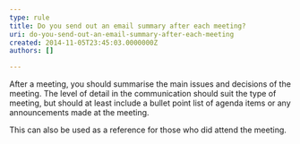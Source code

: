 ```yaml
---
type: rule
title: Do you send out an email summary after each meeting?
uri: do-you-send-out-an-email-summary-after-each-meeting
created: 2014-11-05T23:45:03.0000000Z
authors: []

---
```




<span class='intro'> <p>​After a meeting, you should summarise the main issues and decisions of the meeting. The level of detail in the communication should suit the type of meeting, but should at least include a bullet point list of agenda items or any announcements made at the meeting.&#160;</p><p>This can also be used&#160;as a reference for those who did attend the meeting.​<br></p> </span>




